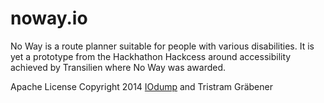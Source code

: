 noway.io
========

No Way is a route planner suitable for people with various disabilities. It is yet a prototype from the Hackhathon Hackcess around accessibility achieved by Transilien where No Way was awarded.

Apache License
Copyright 2014 [IOdump](http://iodump.io) and Tristram Gräbener